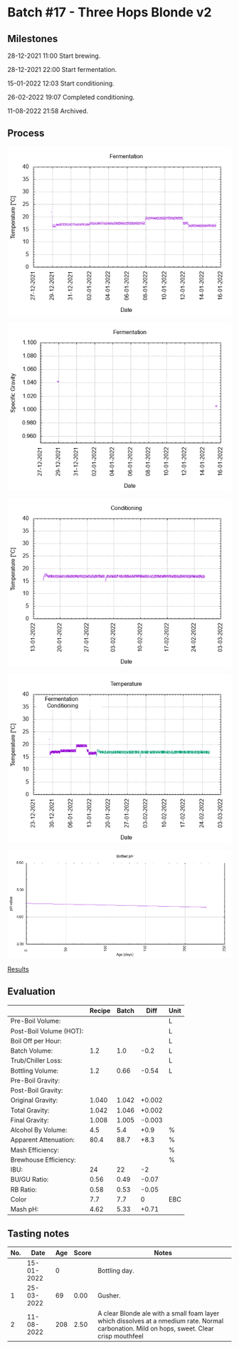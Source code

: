 # Batch #17 - Three Hops Blonde v2

## Milestones

28-12-2021 11:00 Start brewing.

28-12-2021 22:00 Start fermentation.

15-01-2022 12:03 Start conditioning.

26-02-2022 19:07 Completed conditioning.

11-08-2022 21:58 Archived.

## Process

![fermentation](fermentation.png)

![specific gravity](gravity.png)

![conditioning](conditioning.png)

![temperature](temperature.png)

![bottled pH](bottled_ph.png)

[Results](./Batch_17_Three_Hops_Blonde_v2_results.pdf)

## Evaluation

|                         | Recipe | Batch | Diff   | Unit |
|-------------------------|--------|-------|--------|------|
| Pre-Boil Volume:        |        |       |        | L    |
| Post-Boil Volume (HOT): |        |       |        | L    |
| Boil Off per Hour:      |        |       |        | L    |
| Batch Volume:           | 1.2    | 1.0   | -0.2   | L    |
| Trub/Chiller Loss:      |        |       |        | L    |
| Bottling Volume:        | 1.2    | 0.66  | -0.54  | L    |
| Pre-Boil Gravity:       |        |       |        |      |
| Post-Boil Gravity:      |        |       |        |      |
| Original Gravity:       | 1.040  | 1.042 | +0.002 |      |
| Total Gravity:          | 1.042  | 1.046 | +0.002 |      |
| Final Gravity:          | 1.008  | 1.005 | -0.003 |      |
| Alcohol By Volume:      | 4.5    | 5.4   | +0.9   | %    |
| Apparent Attenuation:   | 80.4   | 88.7  | +8.3   | %    |
| Mash Efficiency:        |        |       |        | %    |
| Brewhouse Efficiency:   |        |       |        | %    |
| IBU:                    | 24     | 22    | -2     |      |
| BU/GU Ratio:            | 0.56   | 0.49  | -0.07  |      |
| RB Ratio:               | 0.58   | 0.53  | -0.05  |      |
| Color                   | 7.7    | 7.7   |  0     | EBC  |
| Mash pH:                | 4.62   | 5.33  | +0.71  |      |

## Tasting notes

| No. | Date       | Age | Score | Notes |
|-----|------------|-----|-------|-------|
|     | 15-01-2022 |   0 |       | Bottling day. |
|   1 | 25-03-2022 |  69 |  0.00 | Gusher. |
|   2 | 11-08-2022 | 208 |  2.50 | A clear Blonde ale with a small foam layer which dissolves at a nmedium rate. Normal carbonation. Mild on hops, sweet. Clear crisp mouthfeel |
